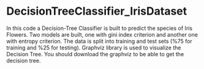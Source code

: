 # DecisionTreeClassifier_IrisDataset
In this code a Decision-Tree Classifier is built to predict the species of Iris Flowers. Two models are built, one with gini index criterion and another one with entropy criterion. The data is split into training and test sets (%75 for training and %25 for testing). Graphviz library is used to visualize the Decision Tree. You should download the graphviz to be able to get the decision tree.
